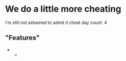 # We do a little more cheating

i'm still not ashamed to admit it
cheat day count: 4

## "Features"

- -